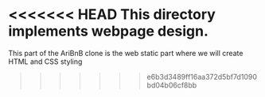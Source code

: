 <<<<<<< HEAD
This directory implements webpage design.
=======
This part of the AriBnB clone is the web static part where we will create
HTML and CSS styling
>>>>>>> e6b3d3489ff16aa372d5bf7d1090bd04b06cf8bb

